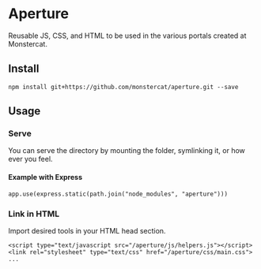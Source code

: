 # Aperture

Reusable JS, CSS, and HTML to be used in the various portals created at Monstercat.

## Install

```
npm install git+https://github.com/monstercat/aperture.git --save
```

## Usage

### Serve 

You can serve the directory by mounting the folder, symlinking it, or how ever you feel.

#### Example with Express

```
app.use(express.static(path.join("node_modules", "aperture")))
```

### Link in HTML

Import desired tools in your HTML head section.

```
<script type="text/javascript src="/aperture/js/helpers.js"></script>
<link rel="stylesheet" type="text/css" href="/aperture/css/main.css">
...
```

